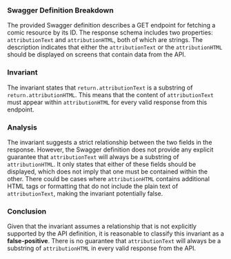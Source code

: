 ### Swagger Definition Breakdown
The provided Swagger definition describes a GET endpoint for fetching a comic resource by its ID. The response schema includes two properties: `attributionText` and `attributionHTML`, both of which are strings. The description indicates that either the `attributionText` or the `attributionHTML` should be displayed on screens that contain data from the API.

### Invariant
The invariant states that `return.attributionText` is a substring of `return.attributionHTML`. This means that the content of `attributionText` must appear within `attributionHTML` for every valid response from this endpoint.

### Analysis
The invariant suggests a strict relationship between the two fields in the response. However, the Swagger definition does not provide any explicit guarantee that `attributionText` will always be a substring of `attributionHTML`. It only states that either of these fields should be displayed, which does not imply that one must be contained within the other. There could be cases where `attributionHTML` contains additional HTML tags or formatting that do not include the plain text of `attributionText`, making the invariant potentially false. 

### Conclusion
Given that the invariant assumes a relationship that is not explicitly supported by the API definition, it is reasonable to classify this invariant as a **false-positive**. There is no guarantee that `attributionText` will always be a substring of `attributionHTML` in every valid response from the API.

